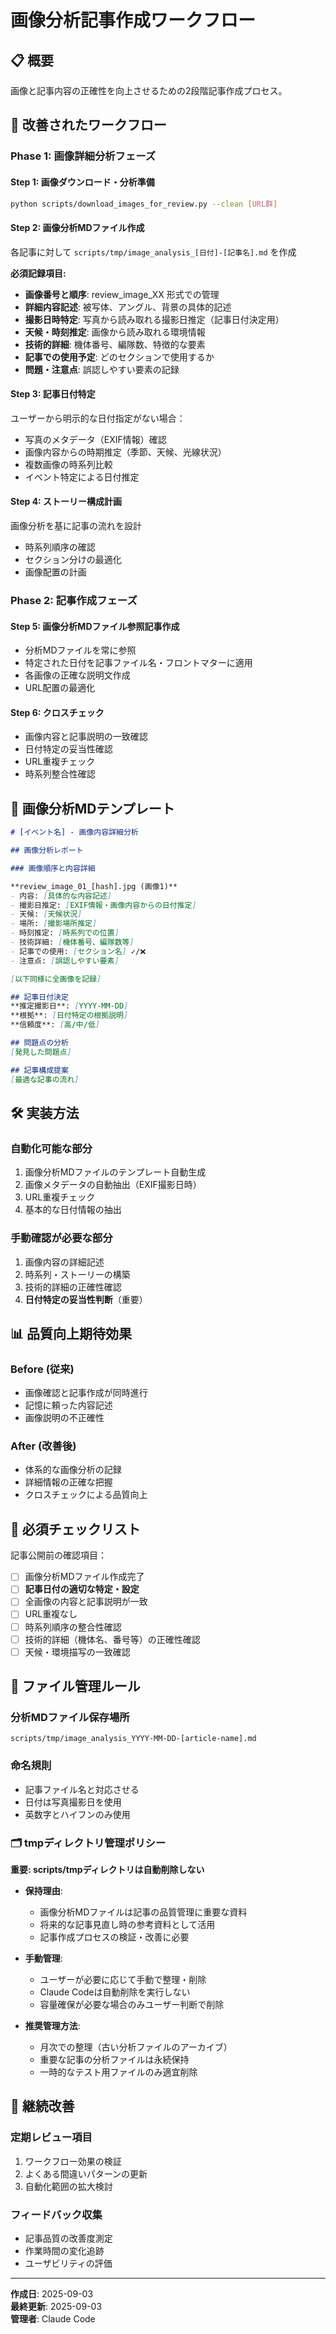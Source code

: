 # 画像分析記事作成ワークフロー

## 📋 概要

画像と記事内容の正確性を向上させるための2段階記事作成プロセス。

## 🔄 改善されたワークフロー

### Phase 1: 画像詳細分析フェーズ

#### Step 1: 画像ダウンロード・分析準備
```bash
python scripts/download_images_for_review.py --clean [URL群]
```

#### Step 2: 画像分析MDファイル作成
各記事に対して `scripts/tmp/image_analysis_[日付]-[記事名].md` を作成

**必須記録項目:**
- **画像番号と順序**: review_image_XX 形式での管理
- **詳細内容記述**: 被写体、アングル、背景の具体的記述
- **撮影日時特定**: 写真から読み取れる撮影日推定（記事日付決定用）
- **天候・時刻推定**: 画像から読み取れる環境情報
- **技術的詳細**: 機体番号、編隊数、特徴的な要素
- **記事での使用予定**: どのセクションで使用するか
- **問題・注意点**: 誤認しやすい要素の記録

#### Step 3: 記事日付特定
ユーザーから明示的な日付指定がない場合：
- 写真のメタデータ（EXIF情報）確認
- 画像内容からの時期推定（季節、天候、光線状況）
- 複数画像の時系列比較
- イベント特定による日付推定

#### Step 4: ストーリー構成計画
画像分析を基に記事の流れを設計
- 時系列順序の確認
- セクション分けの最適化
- 画像配置の計画

### Phase 2: 記事作成フェーズ

#### Step 5: 画像分析MDファイル参照記事作成
- 分析MDファイルを常に参照
- 特定された日付を記事ファイル名・フロントマターに適用
- 各画像の正確な説明文作成
- URL配置の最適化

#### Step 6: クロスチェック
- 画像内容と記事説明の一致確認
- 日付特定の妥当性確認
- URL重複チェック
- 時系列整合性確認

## 📝 画像分析MDテンプレート

```markdown
# [イベント名] - 画像内容詳細分析

## 画像分析レポート

### 画像順序と内容詳細

**review_image_01_[hash].jpg (画像1)**
- 内容: [具体的な内容記述]
- 撮影日推定: [EXIF情報・画像内容からの日付推定]
- 天候: [天候状況]
- 場所: [撮影場所推定]
- 時刻推定: [時系列での位置]
- 技術詳細: [機体番号、編隊数等]
- 記事での使用: [セクション名] ✓/❌
- 注意点: [誤認しやすい要素]

[以下同様に全画像を記録]

## 記事日付決定
**推定撮影日**: [YYYY-MM-DD]
**根拠**: [日付特定の根拠説明]
**信頼度**: [高/中/低]

## 問題点の分析
[発見した問題点]

## 記事構成提案
[最適な記事の流れ]
```

## 🛠️ 実装方法

### 自動化可能な部分
1. 画像分析MDファイルのテンプレート自動生成
2. 画像メタデータの自動抽出（EXIF撮影日時）
3. URL重複チェック
4. 基本的な日付情報の抽出

### 手動確認が必要な部分
1. 画像内容の詳細記述
2. 時系列・ストーリーの構築
3. 技術的詳細の正確性確認
4. **日付特定の妥当性判断**（重要）

## 📊 品質向上期待効果

### Before (従来)
- 画像確認と記事作成が同時進行
- 記憶に頼った内容記述
- 画像説明の不正確性

### After (改善後)
- 体系的な画像分析の記録
- 詳細情報の正確な把握
- クロスチェックによる品質向上

## 🚨 必須チェックリスト

記事公開前の確認項目：

- [ ] 画像分析MDファイル作成完了
- [ ] **記事日付の適切な特定・設定**
- [ ] 全画像の内容と記事説明が一致
- [ ] URL重複なし
- [ ] 時系列順序の整合性確認
- [ ] 技術的詳細（機体名、番号等）の正確性確認
- [ ] 天候・環境描写の一致確認

## 📁 ファイル管理ルール

### 分析MDファイル保存場所
```
scripts/tmp/image_analysis_YYYY-MM-DD-[article-name].md
```

### 命名規則
- 記事ファイル名と対応させる
- 日付は写真撮影日を使用
- 英数字とハイフンのみ使用

### 🗂️ tmpディレクトリ管理ポリシー

**重要: scripts/tmpディレクトリは自動削除しない**

- **保持理由**: 
  - 画像分析MDファイルは記事の品質管理に重要な資料
  - 将来的な記事見直し時の参考資料として活用
  - 記事作成プロセスの検証・改善に必要

- **手動管理**:
  - ユーザーが必要に応じて手動で整理・削除
  - Claude Codeは自動削除を実行しない
  - 容量確保が必要な場合のみユーザー判断で削除

- **推奨管理方法**:
  - 月次での整理（古い分析ファイルのアーカイブ）
  - 重要な記事の分析ファイルは永続保持
  - 一時的なテスト用ファイルのみ適宜削除

## 🔄 継続改善

### 定期レビュー項目
1. ワークフロー効果の検証
2. よくある間違いパターンの更新
3. 自動化範囲の拡大検討

### フィードバック収集
- 記事品質の改善度測定
- 作業時間の変化追跡
- ユーザビリティの評価

---

**作成日**: 2025-09-03  
**最終更新**: 2025-09-03  
**管理者**: Claude Code